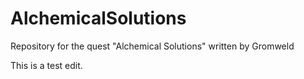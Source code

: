 # AlchemicalSolutions
Repository for the quest "Alchemical Solutions" written by Gromweld

This is a test edit.
